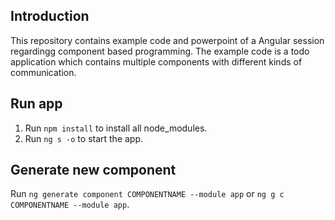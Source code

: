 ## Introduction
This repository contains example code and powerpoint of a Angular session regardingg component based programming. The example code is a todo application which contains multiple components with different kinds of communication.

## Run app
1. Run `npm install` to install all node_modules.
2. Run `ng s -o` to start the app.

## Generate new component
Run `ng generate component COMPONENTNAME --module app` or `ng g c COMPONENTNAME --module app`.

